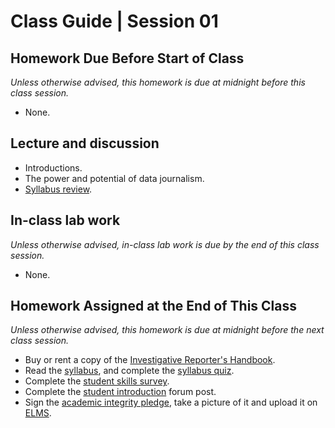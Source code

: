 # Class Guide | Session 01

## Homework Due Before Start of Class
*Unless otherwise advised, this homework is due at midnight before this class session.*   

* None.

## Lecture and discussion

* Introductions.
* The power and potential of data journalism.
* [Syllabus review](../../README.md).

## In-class lab work
*Unless otherwise advised, in-class lab work is due by the end of this class session.*   

* None.

## Homework Assigned at the End of This Class
*Unless otherwise advised, this homework is due at midnight before the next class session.*   

* Buy or rent a copy of the [Investigative Reporter's Handbook](https://www.amazon.com/Investigative-Reporters-Handbook-Documents-Techniques/dp/0312589972).
* Read the [syllabus](../../README.md), and complete the [syllabus quiz](https://umd.instructure.com/courses/1259604/quizzes/1263657).
* Complete the [student skills survey](https://umd.instructure.com/courses/1259604/quizzes/1263662).
* Complete the [student introduction](https://umd.instructure.com/courses/1259604/discussion_topics/3575076) forum post.
* Sign the [academic integrity pledge](https://umd.instructure.com/courses/1259604/assignments/4811974), take a picture of it and upload it on [ELMS](https://umd.instructure.com/courses/1259604/assignments/4811974).
